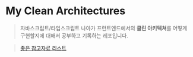 # My Clean Architectures

> 자바스크립트/타입스크립트 나아가 프런트엔드에서의 **클린 아키텍쳐**를 어떻게 구현할지에 대해서 공부하고 기록하는 레포입니다.

> [좋은 참고자료 리스트](./docs/good-links.md)
